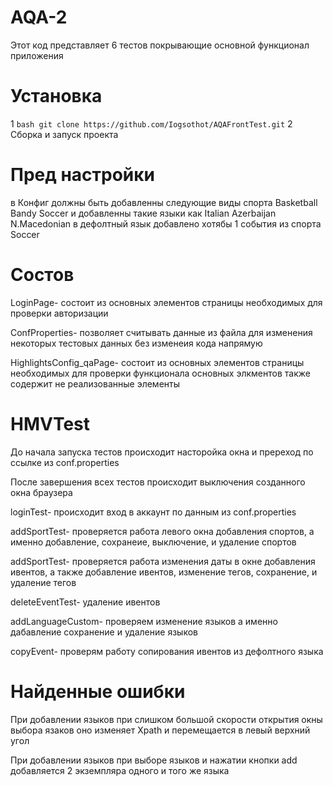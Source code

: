 # AQA-2
Этот код представляет 6 тестов покрывающие основной функционал приложения
# Установка
1 ```bash
git clone https://github.com/Iogsothot/AQAFrontTest.git```
2 Сборка и запуск проекта

# Пред настройки
в Конфиг должны быть добавленны следующие виды спорта Basketball Bandy Soccer и добавленны такие языки как Italian Azerbaijan N.Macedonian
в дефолтный язык добавлено хотябы 1 события из спорта Soccer
# Состов
LoginPage- состоит из основных элементов страницы необходимых для проверки авторизации

ConfProperties- позволяет считывать данные из файла для изменения некоторых тестовых данных без изменеия кода напрямую

HighlightsConfig_qaPage- состоит из основных элементов страницы необходимых для проверки функционала основных элкментов также содержит не реализованные элементы

# HMVTest
До начала запуска тестов происходит насторойка окна и пререход по ссылке из conf.properties

После завершения всех тестов происходит выключения созданного окна браузера

loginTest- происходит вход в аккаунт по данным из  conf.properties

addSportTest- проверяется работа левого окна добавления спортов, а именно добавление, сохранеие, выключение, и удаление спортов

addSportTest- проверяется работа изменения даты в окне добавления ивентов, а также добавление ивентов, изменение тегов, сохранение, и удаление тегов

deleteEventTest- удаление ивентов

addLanguageCustom- проверяем изменение языков а именно дабавление сохранение и удаление языков

copyEvent- проверям работу сопирования ивентов из дефолтного языка

# Найденные ошибки
При добавлении языков при слишком большой скорости открытия окны выбора язаков оно изменяет Xpath и перемещается в левый верхний угол

При добавлении языков при выборе языков и нажатии кнопки add добавляется 2 экземпляра одного и того же языка 